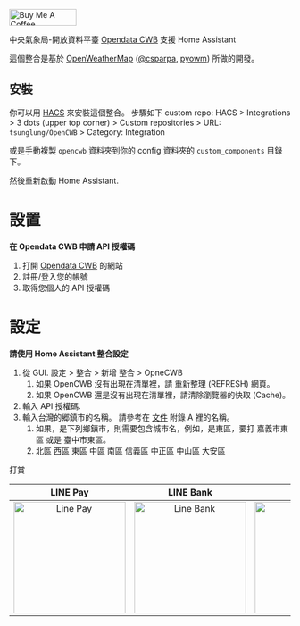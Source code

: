 <a href="https://www.buymeacoffee.com/tsunglung" target="_blank"><img src="https://cdn.buymeacoffee.com/buttons/default-orange.png" alt="Buy Me A Coffee" height="30" width="120"></a>

中央氣象局-開放資料平臺 [Opendata CWB](https://opendata.cwb.gov.tw/index) 支援 Home Assistant


這個整合是基於 [OpenWeatherMap](https://openweathermap.org) ([@csparpa](https://pypi.org/user/csparpa), [pyowm](https://github.com/csparpa/pyowm)) 所做的開發。

## 安裝

你可以用 [HACS](https://hacs.xyz/) 來安裝這個整合。 步驟如下 custom repo: HACS > Integrations > 3 dots (upper top corner) > Custom repositories > URL: `tsunglung/OpenCWB` > Category: Integration

或是手動複製 `opencwb` 資料夾到你的 config 資料夾的  `custom_components` 目錄下。

然後重新啟動 Home Assistant.

# 設置

**在 Opendata CWB 申請 API 授權碼**
1. 打開 [Opendata CWB](https://opendata.cwb.gov.tw/devManual/insrtuction) 的網站
2. 註冊/登入您的帳號
3. 取得您個人的 API 授權碼

# 設定

**請使用 Home Assistant 整合設定**


1. 從 GUI. 設定 > 整合 > 新增 整合 > OpneCWB
   1. 如果 OpenCWB 沒有出現在清單裡，請 重新整理 (REFRESH) 網頁。
   2. 如果 OpenCWB 還是沒有出現在清單裡，請清除瀏覽器的快取 (Cache)。
2. 輸入 API 授權碼.
3. 輸入台灣的郷鎮市的名稱。 請參考在 [文件](https://opendata.cwb.gov.tw/opendatadoc/CWB_Opendata_API_V1.2.pdf) 附錄 A 裡的名稱。
   1. 如果，是下列鄉鎮市，則需要包含城市名，例如，是東區，要打 嘉義市東區 或是 臺中市東區。
   2. 北區 西區 東區 中區 南區 信義區 中正區 中山區 大安區


打賞

|  LINE Pay | LINE Bank | JKao Pay |
| :------------: | :------------: | :------------: |
| <img src="https://github.com/tsunglung/OpenCWB/blob/master/linepay.jpg" alt="Line Pay" height="200" width="200">  | <img src="https://github.com/tsunglung/OpenCWB/blob/master/linebank.jpg" alt="Line Bank" height="200" width="200">  | <img src="https://github.com/tsunglung/OpenCWB/blob/master/jkopay.jpg" alt="JKo Pay" height="200" width="200">  |